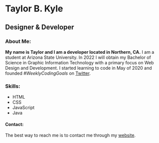 # Taylor B. Kyle
## Designer & Developer
### About Me:
**My name is Taylor and I am a developer located in Northern, CA.**
I am a student at Arizona State University. In 2022 I will obtain my Bachelor of Science in Graphic Information Technology with a primary focus on Web Design and Development. I started learning to code in May of 2020 and founded *#WeeklyCodingGoals* on [Twitter](https://twitter.com/HTMLmom/).

### Skills:
* HTML
* CSS
* JavaScript
* Java

#### Contact:
The best way to reach me is to contact me through my [website](https://www.tayk.dev/).
